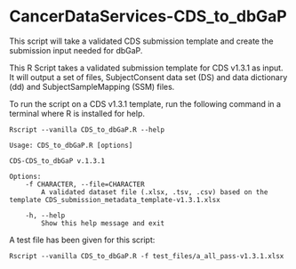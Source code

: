 # CancerDataServices-CDS_to_dbGaP
This script will take a validated CDS submission template and create the submission input needed for dbGaP.

This R Script takes a validated submission template for CDS v1.3.1 as input. It will output a set of files, SubjectConsent data set (DS) and data dictionary (dd) and SubjectSampleMapping (SSM) files.

To run the script on a CDS v1.3.1 template, run the following command in a terminal where R is installed for help.

```
Rscript --vanilla CDS_to_dbGaP.R --help
```

```
Usage: CDS_to_dbGaP.R [options]

CDS-CDS_to_dbGaP v.1.3.1

Options:
	-f CHARACTER, --file=CHARACTER
		A validated dataset file (.xlsx, .tsv, .csv) based on the template CDS_submission_metadata_template-v1.3.1.xlsx

	-h, --help
		Show this help message and exit
```

A test file has been given for this script:

```
Rscript --vanilla CDS_to_dbGaP.R -f test_files/a_all_pass-v1.3.1.xlsx
```
